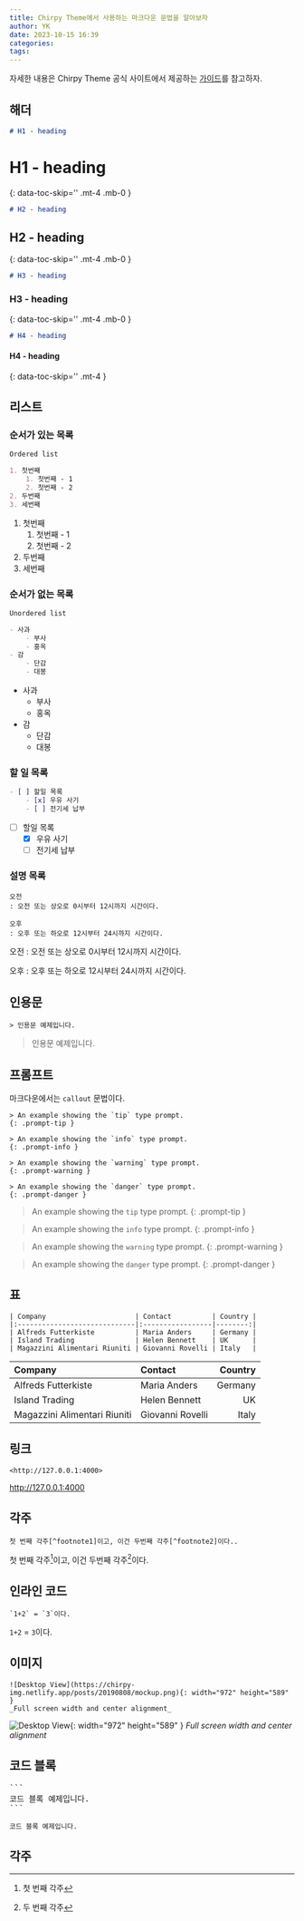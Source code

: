 ```yaml
---
title: Chirpy Theme에서 사용하는 마크다운 문법을 알아보자
author: YK
date: 2023-10-15 16:39
categories: 
tags:
---
```


자세한 내용은 Chirpy Theme 공식 사이트에서 제공하는 [가이드](https://chirpy.cotes.page/posts/text-and-typography/)를 참고하자.

## 해더

```markdown
# H1 - heading
```
# H1 - heading
{: data-toc-skip='' .mt-4 .mb-0 }

```markdown
# H2 - heading
```
## H2 - heading
{: data-toc-skip='' .mt-4 .mb-0 }

```markdown
# H3 - heading
```
### H3 - heading
{: data-toc-skip='' .mt-4 .mb-0 }

```markdown
# H4 - heading
```
#### H4 - heading
{: data-toc-skip='' .mt-4 }


## 리스트

### 순서가 있는 목록

```markdown
Ordered list

1. 첫번째
	1. 첫번째 - 1
	2. 첫번째 - 2
2. 두번째
3. 세번째
```

1. 첫번째
	1. 첫번째 - 1
	2. 첫번째 - 2
2. 두번째
3. 세번째

### 순서가 없는 목록

```markdown
Unordered list

- 사과
	- 부사
	- 홍옥
- 감
	- 단감
	- 대봉
```

- 사과
	- 부사
	- 홍옥
- 감
	- 단감
	- 대봉

### 할 일 목록

```markdown
- [ ] 할일 목록
	- [x] 우유 사기
	- [ ] 전기세 납부
```

- [ ] 할일 목록
	- [x] 우유 사기
	- [ ] 전기세 납부

### 설명 목록

```
오전
: 오전 또는 상오로 0시부터 12시까지 시간이다.

오후
: 오후 또는 하오로 12시부터 24시까지 시간이다.
```

오전
: 오전 또는 상오로 0시부터 12시까지 시간이다.

오후
: 오후 또는 하오로 12시부터 24시까지 시간이다.

## 인용문

```
> 인용문 예제입니다.
```

> 인용문 예제입니다.

## 프롬프트

마크다운에서는 `callout` 문법이다. 

```
> An example showing the `tip` type prompt.
{: .prompt-tip }

> An example showing the `info` type prompt.
{: .prompt-info }

> An example showing the `warning` type prompt.
{: .prompt-warning }

> An example showing the `danger` type prompt.
{: .prompt-danger }
```

> An example showing the `tip` type prompt.
{: .prompt-tip }

> An example showing the `info` type prompt.
{: .prompt-info }

> An example showing the `warning` type prompt.
{: .prompt-warning }

> An example showing the `danger` type prompt.
{: .prompt-danger }

## 표

```
| Company                      | Contact          | Country |
|:-----------------------------|:-----------------|--------:|
| Alfreds Futterkiste          | Maria Anders     | Germany |
| Island Trading               | Helen Bennett    | UK      |
| Magazzini Alimentari Riuniti | Giovanni Rovelli | Italy   |
```

| Company                      | Contact          | Country |
|:-----------------------------|:-----------------|--------:|
| Alfreds Futterkiste          | Maria Anders     | Germany |
| Island Trading               | Helen Bennett    | UK      |
| Magazzini Alimentari Riuniti | Giovanni Rovelli | Italy   |

## 링크

```
<http://127.0.0.1:4000>
```

<http://127.0.0.1:4000>

## 각주

```
첫 번째 각주[^footnote1]이고, 이건 두번째 각주[^footnote2]이다..
```

첫 번째 각주[^footnote1]이고, 이건 두번째 각주[^footnote2]이다.

## 인라인 코드

```
`1+2` = `3`이다. 
```

`1+2` = `3`이다.

## 이미지

```
![Desktop View](https://chirpy-img.netlify.app/posts/20190808/mockup.png){: width="972" height="589" }
_Full screen width and center alignment_
```

![Desktop View](https://chirpy-img.netlify.app/posts/20190808/mockup.png){: width="972" height="589" }
_Full screen width and center alignment_


## 코드 블록

<pre>
```
코드 블록 예제입니다.
```
</pre>

```
코드 블록 예제입니다.
```


## 각주 

[^footnote1]: 첫 번째 각주
[^footnote2]: 두 번째 각주
